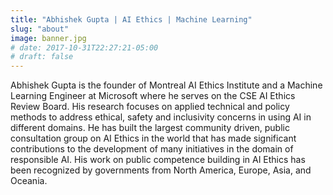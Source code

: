 ```yaml
---
title: "Abhishek Gupta | AI Ethics | Machine Learning"
slug: "about"
image: banner.jpg
# date: 2017-10-31T22:27:21-05:00
# draft: false
---
```


<!-- Helping to build ethical, safe and inclusive AI systems -->

Abhishek Gupta is the founder of Montreal AI Ethics Institute and a Machine Learning Engineer at Microsoft where he serves on the CSE AI Ethics Review Board. His research focuses on applied technical and policy methods to address ethical, safety and inclusivity concerns in using AI in different domains. He has built the largest community driven, public consultation group on AI Ethics in the world that has made significant contributions to the development of many initiatives in the domain of responsible AI. His work on public competence building in AI Ethics has been recognized by governments from North America, Europe, Asia, and Oceania.